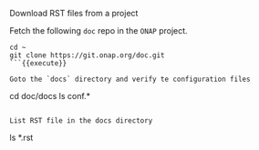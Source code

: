 Download RST files from a project

Fetch the following `doc` repo in the `ONAP` project.

```
cd ~
git clone https://git.onap.org/doc.git
```{{execute}}

Goto the `docs` directory and verify te configuration files

```
cd doc/docs
ls conf.*
```{{execute}}

List RST file in the docs directory

```
ls *.rst
```{{execute}}

